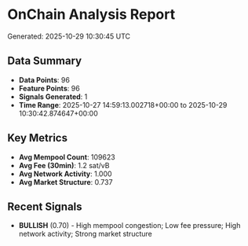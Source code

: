 # OnChain Analysis Report
Generated: 2025-10-29 10:30:45 UTC

## Data Summary
- **Data Points**: 96
- **Feature Points**: 96
- **Signals Generated**: 1
- **Time Range**: 2025-10-27 14:59:13.002718+00:00 to 2025-10-29 10:30:42.874647+00:00

## Key Metrics
- **Avg Mempool Count**: 109623
- **Avg Fee (30min)**: 1.2 sat/vB
- **Avg Network Activity**: 1.000
- **Avg Market Structure**: 0.737

## Recent Signals
- **BULLISH** (0.70) - High mempool congestion; Low fee pressure; High network activity; Strong market structure
